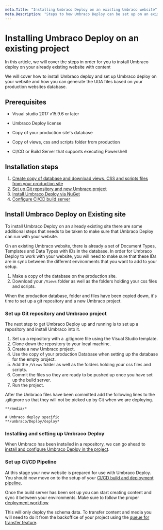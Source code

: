 ```yaml
---
meta.Title: "Installing Umbraco Deploy on an existing Umbraco website"
meta.Description: "Steps to how Umbraco Deploy can be set up on an existing Umbraco website"
---
```


# Installing Umbraco Deploy on an existing project

In this article, we will cover the steps in order for you to install Umbraco deploy on your already existing website with content

We will cover how to install Umbraco deploy and set up Umbraco deploy on your website and how you can generate the UDA files based on your production websites database.

## Prerequisites

* Visual studio 2017 v15.9.6 or later

* Umbraco Deploy license

* Copy of your production site's database

* Copy of views, css and scripts folder from production

* CI/CD or Build Server that supports executing Powershell

## Installation steps

1. [Create copy of database and download views, CSS and scripts files from your production site](#install-umbraco-deploy-on-existing-site)
2. [Set up Git repository and new Umbraco project](#set-up-git-repository-and-umbraco-project)
3. [Install Umbraco Deploy via NuGet](#installing-and-setting-up-umbraco-deploy)
4. [Configure CI/CD build server](#set-up-cicd-pipeline)

## Install Umbraco Deploy on Existing site

To install Umbraco Deploy on an already existing site there are some additional steps that needs to be taken to make sure that Umbraco Deploy can run with your website.

On an existing Umbraco website, there is already a set of Document Types, Templates and Data Types with IDs in the database. In order for Umbraco Deploy to work with your website, you will need to make sure that these IDs are in sync between the different environments that you want to add to your setup.

1. Make a copy of the database on the production site.
2. Download your `/Views` folder as well as the folders holding your css files and scripts.

When the production database, folder and files have been copied down, it's time to set up a git repository and a new Umbraco project.

### Set up Git repository and Umbraco project

The next step to get Umbraco Deploy up and running is to set up a repository and install Umbraco into it.

1. Set up a repository with a .gitignore file using the Visual Studio template.
2. Clone down the repository to your local machine.
3. Create a new Umbraco project.
4. Use the copy of your production Database when setting up the database for the empty project.
5. Add the `/Views` folder as well as the folders holding your css files and scripts.
6. Commit the files so they are ready to be pushed up once you have set up the build server.
7. Run the project.

After the Umbraco files have been committed add the following lines to the .gitignore so that they will not be picked up by Git when we are deploying.

```none
**/media/*

# Umbraco deploy specific
**/umbraco/Deploy/deploy*
```

### Installing and setting up Umbraco Deploy

When Umbraco has been installed in a repository, we can go ahead to [install and configure Umbraco Deploy in the project](install-configure.md).

### Set up CI/CD Pipeline

At this stage your new website is prepared for use with Umbraco Deploy.  You should now move on to the setup of your [CI/CD build and deployment pipeline](cicd-Pipeline/README.md).

Once the build server has been set up you can start creating content and sync it between your environments. Make sure to follow the proper [deployment workflow](../deployment-workflow/README.md).

This will only deploy the schema data. To transfer content and media you will need to do it from the backoffice of your project using the [queue for transfer feature](../deployment-workflow/content-transfer.md).
